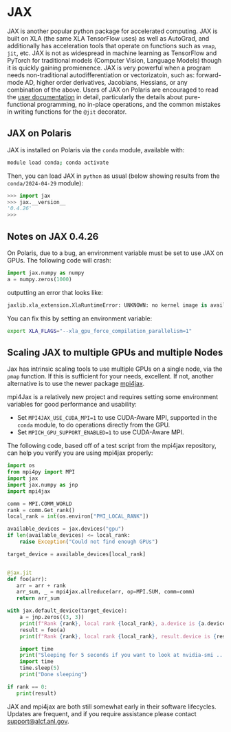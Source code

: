 # JAX

JAX is another popular python package for accelerated computing.  JAX is built on XLA (the same XLA TensorFlow uses) as well as AutoGrad, and additionally has acceleration tools that operate on functions such as `vmap`, `jit`, etc.  JAX is not as widespread in machine learning as TensorFlow and PyTorch for traditional models (Computer Vision, Language Models) though it is quickly gaining promienence.  JAX is very powerful when a program needs non-traditional autodifferentiation or vectorizatoin, such as: forward-mode AD, higher order derivatives, Jacobians, Hessians, or any combination of the above.  Users of JAX on Polaris are encouraged to read the [user documentation](https://jax.readthedocs.io/en/latest/) in detail, particularly the details about pure-functional programming, no in-place operations, and the common mistakes in writing functions for the `@jit` decorator.

## JAX on Polaris

JAX is installed on Polaris via the `conda` module, available with:
```bash
module load conda; conda activate
```

Then, you can load JAX in `python` as usual (below showing results from the `conda/2024-04-29` module):

```python
>>> import jax
>>> jax.__version__
'0.4.26'
>>>
```

## Notes on JAX 0.4.26

On Polaris, due to a bug, an environment variable must be set to use JAX on GPUs.  The following code will crash:
```python
import jax.numpy as numpy
a = numpy.zeros(1000)
```
outputting an error that looks like:
```python
jaxlib.xla_extension.XlaRuntimeError: UNKNOWN: no kernel image is available for execution on the device
```

You can fix this by setting an environment variable:
```bash
export XLA_FLAGS="--xla_gpu_force_compilation_parallelism=1"
```

## Scaling JAX to multiple GPUs and multiple Nodes

Jax has intrinsic scaling tools to use multiple GPUs on a single node, via the `pmap` function.  If this is sufficient for your needs, excellent.  If not, another alternative is to use the newer package [mpi4jax](https://github.com/mpi4jax/mpi4jax).

mpi4Jax is a relatively new project and requires setting some environment variables for good performance and usability:
- Set `MPI4JAX_USE_CUDA_MPI=1` to use CUDA-Aware MPI, supported in the `conda` module, to do operations directly from the GPU.
- Set `MPICH_GPU_SUPPORT_ENABLED=1` to use CUDA-Aware MPI.

The following code, based off of a test script from the mpi4jax repository, can help you verify you are using mpi4jax properly:

```python
import os
from mpi4py import MPI
import jax
import jax.numpy as jnp
import mpi4jax

comm = MPI.COMM_WORLD
rank = comm.Get_rank()
local_rank = int(os.environ["PMI_LOCAL_RANK"])

available_devices = jax.devices("gpu")
if len(available_devices) <= local_rank:
    raise Exception("Could not find enough GPUs")

target_device = available_devices[local_rank]


@jax.jit
def foo(arr):
   arr = arr + rank
   arr_sum, _ = mpi4jax.allreduce(arr, op=MPI.SUM, comm=comm)
   return arr_sum

with jax.default_device(target_device):
    a = jnp.zeros((3, 3))
    print(f"Rank {rank}, local rank {local_rank}, a.device is {a.device()}")
    result = foo(a)
    print(f"Rank {rank}, local rank {local_rank}, result.device is {result.device()}")

    import time
    print("Sleeping for 5 seconds if you want to look at nvidia-smi ... ")
    import time
    time.sleep(5)
    print("Done sleeping")

if rank == 0:
   print(result)

```

JAX and mpi4jax are both still somewhat early in their software lifecycles.  Updates are frequent, and if you require assistance please contact [support@alcf.anl.gov](mailto:support@alcf.anl.gov).
